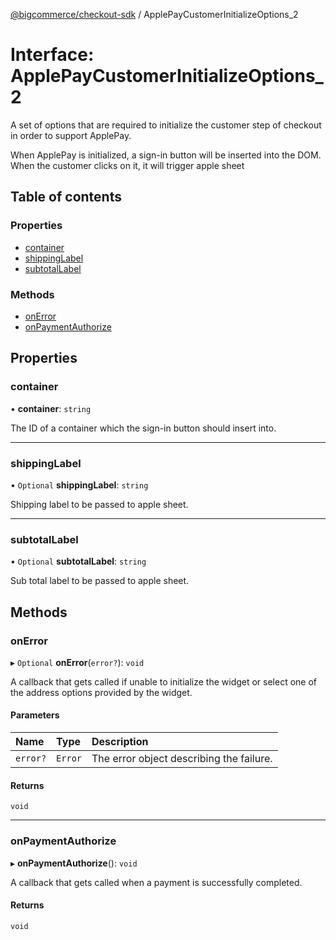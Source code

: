 [@bigcommerce/checkout-sdk](../README.md) / ApplePayCustomerInitializeOptions_2

# Interface: ApplePayCustomerInitializeOptions\_2

A set of options that are required to initialize the customer step of
checkout in order to support ApplePay.

When ApplePay is initialized, a sign-in button will be inserted into the
DOM. When the customer clicks on it, it will trigger apple sheet

## Table of contents

### Properties

- [container](ApplePayCustomerInitializeOptions_2.md#container)
- [shippingLabel](ApplePayCustomerInitializeOptions_2.md#shippinglabel)
- [subtotalLabel](ApplePayCustomerInitializeOptions_2.md#subtotallabel)

### Methods

- [onError](ApplePayCustomerInitializeOptions_2.md#onerror)
- [onPaymentAuthorize](ApplePayCustomerInitializeOptions_2.md#onpaymentauthorize)

## Properties

### container

• **container**: `string`

The ID of a container which the sign-in button should insert into.

___

### shippingLabel

• `Optional` **shippingLabel**: `string`

Shipping label to be passed to apple sheet.

___

### subtotalLabel

• `Optional` **subtotalLabel**: `string`

Sub total label to be passed to apple sheet.

## Methods

### onError

▸ `Optional` **onError**(`error?`): `void`

A callback that gets called if unable to initialize the widget or select
one of the address options provided by the widget.

#### Parameters

| Name | Type | Description |
| :------ | :------ | :------ |
| `error?` | `Error` | The error object describing the failure. |

#### Returns

`void`

___

### onPaymentAuthorize

▸ **onPaymentAuthorize**(): `void`

A callback that gets called when a payment is successfully completed.

#### Returns

`void`
